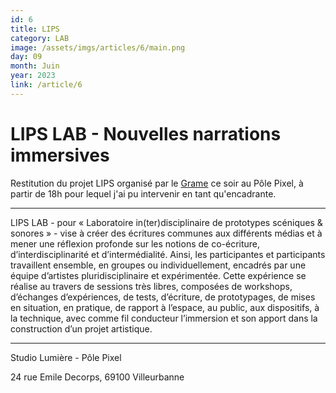 ```yaml
---
id: 6
title: LIPS 
category: LAB
image: /assets/imgs/articles/6/main.png
day: 09
month: Juin
year: 2023
link: /article/6
---
```

# LIPS LAB - Nouvelles narrations immersives

Restitution du projet LIPS organisé par le [Grame](https://www.grame.fr/productions/lips-5da5a5d4d2b00) ce soir au Pôle Pixel, à partir de 18h pour lequel j'ai pu intervenir en tant qu'encadrante.

---


LIPS LAB - pour « Laboratoire in(ter)disciplinaire de prototypes scéniques & sonores » - vise à créer des écritures communes aux différents médias et à mener une réflexion profonde sur les notions de co-écriture, d’interdisciplinarité et d’intermédialité. Ainsi, les participantes et participants travaillent ensemble, en groupes ou individuellement, encadrés par une équipe d’artistes pluridisciplinaire et expérimentée. Cette expérience se réalise au travers de sessions très libres, composées de workshops, d’échanges d’expériences, de tests, d’écriture, de prototypages, de mises en situation, en pratique, de rapport à l’espace, au public, aux dispositifs, à la technique, avec comme fil conducteur l’immersion et son apport dans la construction d’un projet artistique.

---

Studio Lumière - Pôle Pixel

24 rue Emile Decorps, 69100 Villeurbanne